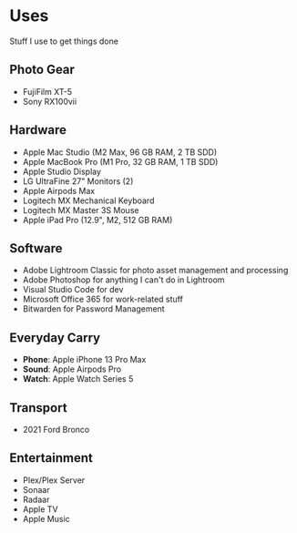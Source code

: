 # Uses
Stuff I use to get things done
## Photo Gear

 - FujiFilm XT-5
 - Sony RX100vii
 
 ## Hardware
 
 - Apple Mac Studio (M2 Max, 96 GB RAM, 2 TB SDD)  
 - Apple MacBook Pro (M1 Pro, 32 GB RAM, 1 TB SDD)
 - Apple Studio Display
 - LG UltraFine 27" Monitors (2)
 - Apple Airpods Max
 - Logitech MX Mechanical Keyboard
 - Logitech MX Master 3S Mouse
 - Apple iPad Pro (12.9", M2, 512 GB RAM)
## Software
 - Adobe Lightroom Classic for photo asset management and processing
 - Adobe Photoshop for anything I can't do in Lightroom
 - Visual Studio Code for dev
 - Microsoft Office 365 for work-related stuff
 - Bitwarden for Password Management
## Everyday Carry
 - **Phone**: Apple iPhone 13 Pro Max
 - **Sound**: Apple Airpods Pro
 - **Watch**: Apple Watch Series 5
## Transport
 - 2021 Ford Bronco
## Entertainment
 - Plex/Plex Server
 - Sonaar
 - Radaar
 - Apple TV
 - Apple Music
